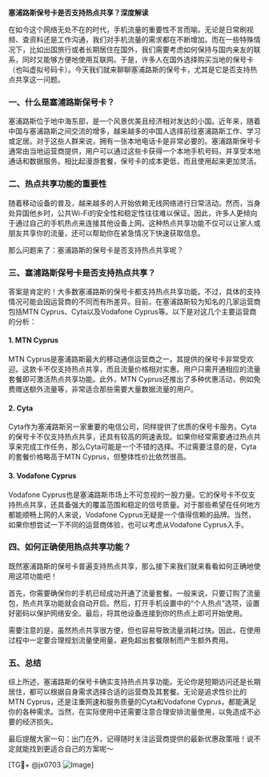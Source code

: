 **塞浦路斯保号卡是否支持热点共享？深度解读**

在如今这个网络无处不在的时代，手机流量的重要性不言而喻。无论是日常刷视频、查资料还是工作沟通，我们对手机流量的需求都在不断增加。而在一些特殊情况下，比如出国旅行或者长期居住在国外，我们需要考虑如何保持与国内亲友的联系，同时又能够方便地使用互联网。于是，许多人在国外选择购买当地的保号卡（也叫虚拟号码卡）。今天我们就来聊聊塞浦路斯的保号卡，尤其是它是否支持热点共享这一问题。

### 一、什么是塞浦路斯保号卡？

塞浦路斯位于地中海东部，是一个风景优美且经济相对发达的小国。近年来，随着中国与塞浦路斯之间交流的增多，越来越多的中国人选择前往塞浦路斯工作、学习或定居。对于这些人群来说，拥有一张本地电话卡是非常必要的。塞浦路斯保号卡通常由当地运营商提供，用户可以通过这些卡获得一个本地手机号码，并享受本地通话和数据服务。相比起漫游套餐，保号卡的成本更低，而且使用起来更加灵活。

### 二、热点共享功能的重要性

随着移动设备的普及，越来越多的人开始依赖无线网络进行日常活动。然而，当身处异国他乡时，公共Wi-Fi的安全性和稳定性往往难以保证。因此，许多人更倾向于通过自己的手机热点来连接其他设备上网。这种热点共享功能不仅可以让家人或朋友共享你的流量，还可以帮助你在紧急情况下快速获取信息。

那么问题来了：塞浦路斯的保号卡是否支持热点共享呢？

### 三、塞浦路斯保号卡是否支持热点共享？

答案是肯定的！大多数塞浦路斯的保号卡都支持热点共享功能。不过，具体的支持情况可能会因运营商的不同而有所差异。目前，在塞浦路斯较为知名的几家运营商包括MTN Cyprus、Cyta以及Vodafone Cyprus等。以下是对这几个主要运营商的分析：

#### 1. MTN Cyprus
MTN Cyprus是塞浦路斯最大的移动通信运营商之一，其提供的保号卡非常受欢迎。这款卡不仅支持热点共享，而且流量价格相对实惠。用户只需开通相应的流量套餐即可激活热点共享功能。此外，MTN Cyprus还推出了多种优惠活动，例如免费赠送额外流量等，非常适合那些需要大量数据流量的用户。

#### 2. Cyta
Cyta作为塞浦路斯另一家重要的电信公司，同样提供了优质的保号卡服务。Cyta的保号卡不仅支持热点共享，还具有较高的网速表现。如果你经常需要通过热点共享来完成工作任务，那么Cyta可能是一个不错的选择。不过需要注意的是，Cyta的套餐价格略高于MTN Cyprus，但整体性价比依然很高。

#### 3. Vodafone Cyprus
Vodafone Cyprus也是塞浦路斯市场上不可忽视的一股力量。它的保号卡不仅支持热点共享，还具备强大的覆盖范围和稳定的信号质量。对于那些希望在任何地方都能顺畅上网的人来说，Vodafone Cyprus无疑是一个值得信赖的品牌。当然，如果你想尝试一下不同的运营商体验，也可以考虑从Vodafone Cyprus入手。

### 四、如何正确使用热点共享功能？

既然塞浦路斯的保号卡普遍支持热点共享，那么接下来我们就来看看如何正确地使用这项功能吧！

首先，你需要确保你的手机已经成功开通了流量套餐。一般来说，只要订购了流量包，热点共享功能就会自动开启。然后，打开手机设置中的“个人热点”选项，设置好密码以保护网络安全。最后，将其他设备连接到你的热点上即可开始使用。

需要注意的是，虽然热点共享很方便，但也容易导致流量消耗过快。因此，在使用过程中一定要合理规划流量使用量，避免超出套餐限制而产生额外费用。

### 五、总结

综上所述，塞浦路斯的保号卡确实支持热点共享功能。无论你是短期访问还是长期居住，都可以根据自身需求选择合适的运营商及其套餐。无论是追求性价比的MTN Cyprus，还是注重网速和服务质量的Cyta和Vodafone Cyprus，都能满足你的各种需求。当然，在实际使用中还需要注意合理安排流量使用，以免造成不必要的经济损失。

最后提醒大家一句：出门在外，记得随时关注运营商提供的最新优惠政策哦！说不定就能找到更适合自己的方案呢～

[TG💪+ @jx0703 ![Image](https://github.com/user-attachments/assets/dbca1d08-cadb-493c-b0ec-ad6f7a83f270)]